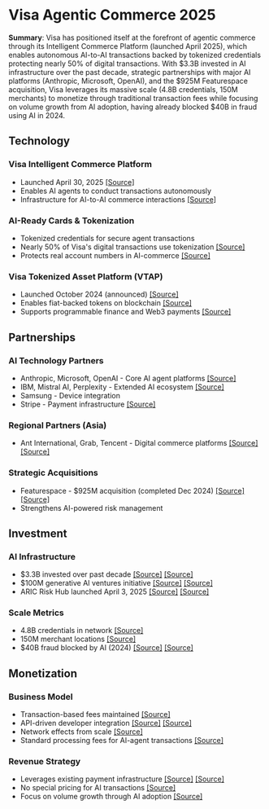 # Visa Agentic Commerce 2025

**Summary**: Visa has positioned itself at the forefront of agentic commerce through its Intelligent Commerce Platform (launched April 2025), which enables autonomous AI-to-AI transactions backed by tokenized credentials protecting nearly 50% of digital transactions. With $3.3B invested in AI infrastructure over the past decade, strategic partnerships with major AI platforms (Anthropic, Microsoft, OpenAI), and the $925M Featurespace acquisition, Visa leverages its massive scale (4.8B credentials, 150M merchants) to monetize through traditional transaction fees while focusing on volume growth from AI adoption, having already blocked $40B in fraud using AI in 2024.

## Technology

### Visa Intelligent Commerce Platform
- Launched April 30, 2025 [[Source]](https://usa.visa.com/about-visa/newsroom/press-releases.releaseId.21361.html)
- Enables AI agents to conduct transactions autonomously
- Infrastructure for AI-to-AI commerce interactions [[Source]](https://www.businesswire.com/news/home/20250430574512/en/The-Future-is-Here-Visa-Announces-New-Era-of-Commerce-Featuring-AI)

### AI-Ready Cards & Tokenization
- Tokenized credentials for secure agent transactions
- Nearly 50% of Visa's digital transactions use tokenization [[Source]](https://usa.visa.com/about-visa/newsroom/press-releases.releaseId.21361.html)
- Protects real account numbers in AI-commerce [[Source]](https://corporate.visa.com/en/products/intelligent-commerce.html)

### Visa Tokenized Asset Platform (VTAP)
- Launched October 2024 (announced) [[Source]](https://usa.visa.com/about-visa/newsroom/press-releases.releaseId.20881.html)
- Enables fiat-backed tokens on blockchain [[Source]](https://investor.visa.com/news/news-details/2024/Visa-Introduces-the-Visa-Tokenized-Asset-Platform/default.aspx)
- Supports programmable finance and Web3 payments [[Source]](https://developer.visa.com/capabilities/visa-tokenized-asset-platform)

## Partnerships

### AI Technology Partners
- Anthropic, Microsoft, OpenAI - Core AI agent platforms [[Source]](https://usa.visa.com/about-visa/newsroom/press-releases.releaseId.21361.html)
- IBM, Mistral AI, Perplexity - Extended AI ecosystem [[Source]](https://usa.visa.com/about-visa/newsroom/press-releases.releaseId.21366.html)
- Samsung - Device integration
- Stripe - Payment infrastructure [[Source]](https://investor.visa.com/news/news-details/2025/Find-and-Buy-with-AI-Visa-Unveils-New-Era-of-Commerce/default.aspx)

### Regional Partners (Asia)
- Ant International, Grab, Tencent - Digital commerce platforms [[Source]](https://technode.global/2025/06/03/visa-ant-international-grab-tencent-team-up-to-grow-ai-commerce/) [[Source]](https://www.prnewswire.com/apac/news-releases/the-future-is-here-visa-asia-pacific-announces-new-era-of-ai-driven-commerce-302469183.html)

### Strategic Acquisitions
- Featurespace - $925M acquisition (completed Dec 2024) [[Source]](https://investor.visa.com/news/news-details/2024/Visa-Completes-Acquisition-of-Featurespace/default.aspx) [[Source]](https://www.featurespace.com/newsroom/visa-to-acquire-featurespace)
- Strengthens AI-powered risk management

## Investment

### AI Infrastructure
- $3.3B invested over past decade [[Source]](https://usa.visa.com/about-visa/newsroom/press-releases.releaseId.21366.html) [[Source]](https://corporate.visa.com/en/sites/visa-perspectives/innovation/thirty-years-of-ai-and-counting.html)
- $100M generative AI ventures initiative [[Source]](https://usa.visa.com/about-visa/newsroom/press-releases.releaseId.19986.html) [[Source]](https://investor.visa.com/news/news-details/2023/Visa-Launches-100-million-Generative-AI-Ventures-Initiative/default.aspx)
- ARIC Risk Hub launched April 3, 2025 [[Source]](https://usa.visa.com/about-visa/newsroom/press-releases.releaseId.21321.html) [[Source]](https://www.featurespace.com/aric-risk-hub)

### Scale Metrics
- 4.8B credentials in network [[Source]](https://corporate.visa.com/en/products/intelligent-commerce.html)
- 150M merchant locations [[Source]](https://usa.visa.com/about-visa/newsroom/press-releases.releaseId.21366.html)
- $40B fraud blocked by AI (2024) [[Source]](https://www.cnbc.com/2024/07/26/ai-and-machine-learning-helped-visa-combat-40-billion-in-fraud-activity.html) [[Source]](https://news.bloomberglaw.com/banking-law/visa-says-it-blocked-40-billion-in-fraud-transactions-last-year)

## Monetization

### Business Model
- Transaction-based fees maintained [[Source]](https://corporate.visa.com/en/sites/visa-perspectives/innovation/new-era-of-commerce.html)
- API-driven developer integration [[Source]](https://corporate.visa.com/en/products/intelligent-commerce.html) [[Source]](https://developer.visa.com/pages/working-with-visa-apis)
- Network effects from scale [[Source]](https://s1.q4cdn.com/050606653/files/doc_financials/2024/q4/CORRECTED-TRANSCRIPT_-Visa-Inc-V-US-Q4-2024-Earnings-Call-29-October-2024-5_00-PM-ET.pdf)
- Standard processing fees for AI-agent transactions [[Source]](https://usa.visa.com/support/small-business/regulations-fees.html)

### Revenue Strategy
- Leverages existing payment infrastructure [[Source]](https://usa.visa.com/about-visa/newsroom/press-releases.releaseId.21361.html) [[Source]](https://corporate.visa.com/en/sites/visa-perspectives/innovation/new-era-of-commerce.html)
- No special pricing for AI transactions [[Source]](https://usa.visa.com/support/small-business/regulations-fees.html)
- Focus on volume growth through AI adoption [[Source]](https://s1.q4cdn.com/050606653/files/doc_financials/2024/q4/CORRECTED-TRANSCRIPT_-Visa-Inc-V-US-Q4-2024-Earnings-Call-29-October-2024-5_00-PM-ET.pdf)